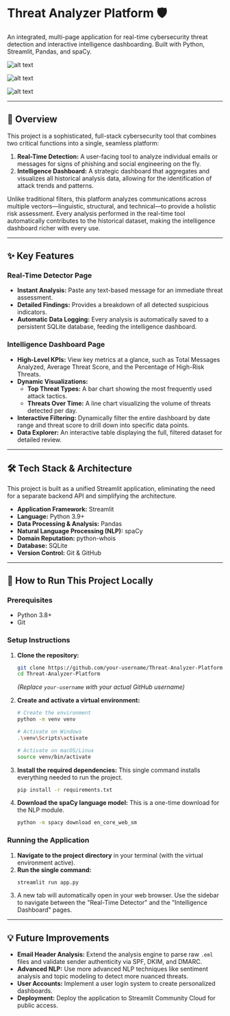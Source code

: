 # Threat Analyzer Platform 🛡️

An integrated, multi-page application for real-time cybersecurity threat detection and interactive intelligence dashboarding. Built with Python, Streamlit, Pandas, and spaCy.

![alt text](https://i.imgur.com/6jr251O.png)

![alt text](https://i.imgur.com/Z3qwbq0.png)

![alt text](https://i.imgur.com/f8WtBaO.png)

---

## 📖 Overview

This project is a sophisticated, full-stack cybersecurity tool that combines two critical functions into a single, seamless platform:

1.  **Real-Time Detection:** A user-facing tool to analyze individual emails or messages for signs of phishing and social engineering on the fly.
2.  **Intelligence Dashboard:** A strategic dashboard that aggregates and visualizes all historical analysis data, allowing for the identification of attack trends and patterns.

Unlike traditional filters, this platform analyzes communications across multiple vectors—linguistic, structural, and technical—to provide a holistic risk assessment. Every analysis performed in the real-time tool automatically contributes to the historical dataset, making the intelligence dashboard richer with every use.

---

## ✨ Key Features

### Real-Time Detector Page
*   **Instant Analysis:** Paste any text-based message for an immediate threat assessment.
*   **Detailed Findings:** Provides a breakdown of all detected suspicious indicators.
*   **Automatic Data Logging:** Every analysis is automatically saved to a persistent SQLite database, feeding the intelligence dashboard.

### Intelligence Dashboard Page
*   **High-Level KPIs:** View key metrics at a glance, such as Total Messages Analyzed, Average Threat Score, and the Percentage of High-Risk Threats.
*   **Dynamic Visualizations:**
    *   **Top Threat Types:** A bar chart showing the most frequently used attack tactics.
    *   **Threats Over Time:** A line chart visualizing the volume of threats detected per day.
*   **Interactive Filtering:** Dynamically filter the entire dashboard by date range and threat score to drill down into specific data points.
*   **Data Explorer:** An interactive table displaying the full, filtered dataset for detailed review.

---

## 🛠️ Tech Stack & Architecture

This project is built as a unified Streamlit application, eliminating the need for a separate backend API and simplifying the architecture.

*   **Application Framework:** Streamlit
*   **Language:** Python 3.9+
*   **Data Processing & Analysis:** Pandas
*   **Natural Language Processing (NLP):** spaCy
*   **Domain Reputation:** python-whois
*   **Database:** SQLite
*   **Version Control:** Git & GitHub

---

## 🚀 How to Run This Project Locally

### Prerequisites
*   Python 3.8+
*   Git

### Setup Instructions

1.  **Clone the repository:**
    ```bash
    git clone https://github.com/your-username/Threat-Analyzer-Platform.git
    cd Threat-Analyzer-Platform
    ```
    *(Replace `your-username` with your actual GitHub username)*

2.  **Create and activate a virtual environment:**
    ```bash
    # Create the environment
    python -m venv venv

    # Activate on Windows
    .\venv\Scripts\activate

    # Activate on macOS/Linux
    source venv/bin/activate
    ```

3.  **Install the required dependencies:**
    This single command installs everything needed to run the project.
    ```bash
    pip install -r requirements.txt
    ```

4.  **Download the spaCy language model:**
    This is a one-time download for the NLP module.
    ```bash
    python -m spacy download en_core_web_sm
    ```

### Running the Application

1.  **Navigate to the project directory** in your terminal (with the virtual environment active).
2.  **Run the single command:**
    ```bash
    streamlit run app.py
    ```
3.  A new tab will automatically open in your web browser. Use the sidebar to navigate between the "Real-Time Detector" and the "Intelligence Dashboard" pages.

---

## 💡 Future Improvements

*   **Email Header Analysis:** Extend the analysis engine to parse raw `.eml` files and validate sender authenticity via SPF, DKIM, and DMARC.
*   **Advanced NLP:** Use more advanced NLP techniques like sentiment analysis and topic modeling to detect more nuanced threats.
*   **User Accounts:** Implement a user login system to create personalized dashboards.
*   **Deployment:** Deploy the application to Streamlit Community Cloud for public access.

